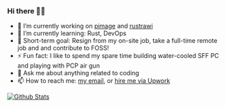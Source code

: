 ### Hi there 👋😀

- 🔭 I’m currently working on [pimage](https://github.com/rahmatnazali/pimage) and [rustrawi](https://github.com/rahmatnazali/rustrawi)
- 🌱 I’m currently learning: Rust, DevOps
- 🎯 Short-term goal: Resign from my on-site job, take a full-time remote job and and contribute to FOSS!
- ⚡ Fun fact: I like to spend my spare time building water-cooled SFF PC and playing with PCP air gun
- 💬 Ask me about anything related to coding
- 📫 How to reach me: [my email](mailto:rahmatnazali95@gmail.com), or [hire me via Upwork](https://www.upwork.com/freelancers/~01f03e22fefdfb7f2a)

[![Github Stats](https://github-readme-stats.vercel.app/api?username=rahmatnazali&count_private=true&show_icons=true)](https://github.com/anuraghazra/github-readme-stats)

<!--
**rahmatnazali/rahmatnazali** is a ✨ _special_ ✨ repository because its `README.md` (this file) appears on your GitHub profile.

Here are some ideas to get you started:

- 🔭 I’m currently working on ...
- 🌱 I’m currently learning ...
- 👯 I’m looking to collaborate on ...
- 🤔 I’m looking for help with ...
- 💬 Ask me about ...
- 📫 How to reach me: ...
- 😄 Pronouns: ...

-->


